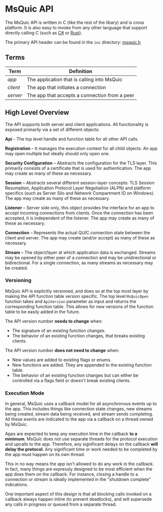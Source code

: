 MsQuic API
======

The MsQuic API is written in C (like the rest of the libary) and is cross platform. It is also easy to invoke from any other language that support directly calling C (such as [C#](https://docs.microsoft.com/en-us/cpp/dotnet/how-to-call-native-dlls-from-managed-code-using-pinvoke?view=vs-2019) or [Rust](https://static.rust-lang.org/doc/master/book/ffi.html)).

The primary API header can be found in the `inc` directory: [msquic.h](../inc/msquic.h)

## Terms

Term | Definition
--- | ---
*app* | The application that is calling into MsQuic
*client* | The app that initiates a connection
*server* | The app that accepts a connection from a peer

## High Level Overview

The API supports both server and client applications. All functionality is exposed primarily via a set of different objects:

**Api** - The top level handle and function table for all other API calls.

**Registration** – It manages the execution context for all child objects. An app may open multiple but ideally should only open one.

**Security Configuration** – Abstracts the configuration for the TLS layer. This primarily consists of a certificate that is used for authentication. The app may create as many of these as necessary.

**Session** – Abstracts several different session-layer concepts: TLS Session Resumption, Application Protocol Layer Negotiation (ALPN) and platform specifics (such as Server Silo and Network Compartment ID on Windows). The app may create as many of these as necessary.

**Listener** – Server side only, this object provides the interface for an app to accept incoming connections from clients. Once the connection has been accepted, it is independent of the listener. The app may create as many of these as necessary.

**Connection** – Represents the actual QUIC connection state between the client and server. The app may create (and/or accept) as many of these as necessary.

**Stream** – The object/layer at which application data is exchanged. Streams may be opened by either peer of a connection and may be unidirectional or bidirectional. For a single connection, as many streams as necessary may be created.

### Versioning

MsQuic API is explicitly versioned, and does so at the top most layer by making the API function table version specific. The top level `MsQuicOpen` function takes and `ApiVersion` parameter as input and returns the corresponding function table. This allows for new versions of the function table to be easily added in the future.

The API version number **needs to change** when:
- The signature of an existing function changes.
- The behavior of an existing function changes, that breaks existing clients.

The API version number **does not need to change** when:
- New values are added to existing flags or enums.
-	New functions are added. They are appended to the existing function table.
-	The behavior of an existing function changes but can either be controlled via a flags field or doesn't break existing clients.

### Execution Mode

In general, MsQuic uses a callback model for all asynchronous events up to the app. This includes things like connection state changes, new streams being created, stream data being received, and stream sends completing. All these events are indicated to the app via a callback on a thread owned by MsQuic.

Apps are expected to keep any execution time in the callback **to a minimum**. MsQuic does not use separate threads for the protocol execution and upcalls to the app. Therefore, any significant delays on the callback **will delay the protocol**. Any significant time or work needed to be completed by the app must happen on its own thread.

This in no way means the app isn't allowed to do any work in the callback. In fact, many things are expressly designed to be most efficient when the app does them on the callback. For instance, closing a handle to a connection or stream is ideally implemented in the "shutdown complete" indications.

One important aspect of this design is that all blocking calls invoked on a callback always happen inline (to prevent deadlocks), and will supersede any calls in progress or queued from a separate thread.
